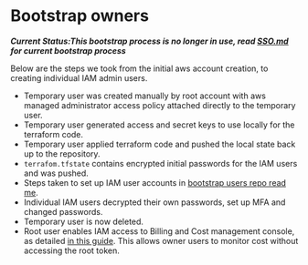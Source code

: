 # Bootstrap owners

***Current Status:This bootstrap process is no longer in use, read [SSO.md](./SSO.md)  for current bootstrap process***

Below are the steps we took from the initial aws account creation, to creating individual IAM admin users.


- Temporary user was created manually by root account with aws managed administrator access policy attached directly to the temporary user.
- Temporary user generated access and secret keys to use locally for the terraform code.
- Temporary user applied terraform code and pushed the local state back up to the repository.
- `terrafom.tfstate` contains encrypted initial passwords for the IAM users and was pushed.
- Steps taken to set up IAM user accounts in [bootstrap users repo read me](https://github.com/tintulip/bootstrap-users/blob/main/README.md).
- Individual IAM users decrypted their own passwords, set up MFA and changed passwords.
- Temporary user is now deleted.
- Root user enables IAM access to Billing and Cost management console, as detailed [in this guide](https://docs.aws.amazon.com/awsaccountbilling/latest/aboutv2/control-access-billing.html). This allows owner users to monitor cost without accessing the root token.